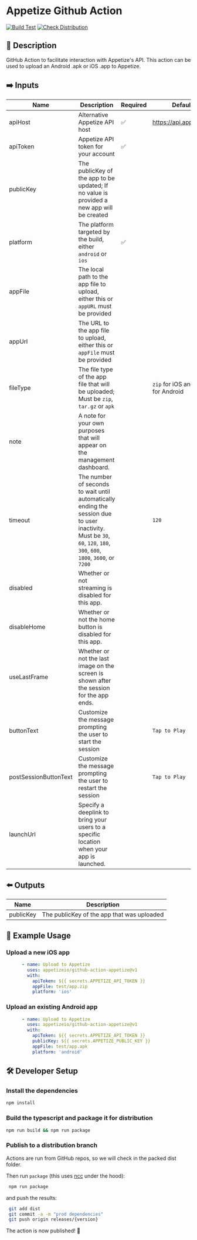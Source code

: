 # Appetize Github Action

[![Build Test](https://github.com/appetizeio/github-action-appetize/actions/workflows/test.yml/badge.svg)](https://github.com/appetizeio/github-action-appetize/actions/workflows/test.yml)
[![Check Distribution](https://github.com/appetizeio/github-action-appetize/actions/workflows/check-dist.yml/badge.svg)](https://github.com/appetizeio/github-action-appetize/actions/workflows/check-dist.yml)

## 📄 Description

GitHub Action to facilitate interaction with Appetize's API. This action can be used to upload an Android .apk or iOS .app to Appetize.

## :arrow_right: Inputs

| Name                  | Description                                                                                                                                                            | Required           | Default                             |
|-----------------------|------------------------------------------------------------------------------------------------------------------------------------------------------------------------|--------------------|-------------------------------------|
| apiHost               | Alternative Appetize API host                                                                                                                                          | :white_check_mark: | https://api.appetize.io             |
| apiToken              | Appetize API token for your account                                                                                                                                    | :white_check_mark: |                                     |
| publicKey             | The publicKey of the app to be updated; If no value is provided a new app will be created                                                                              |                    |                                     |
| platform              | The platform targeted by the build, either `android` or `ios`                                                                                                          | :white_check_mark: |                                     |
| appFile               | The local path to the app file to upload, either this or `appURL` must be provided                                                                                     |                    |                                     |
| appUrl                | The URL to the app file to upload, either this or `appFile` must be provided                                                                                           |                    |                                     |
| fileType              | The file type of the app file that will be uploaded; Must be `zip`, `tar.gz` or `apk`                                                                                  |                    | `zip` for iOS and `apk` for Android |
| note                  | A note for your own purposes that will appear on the management dashboard.                                                                                             |                    |                                     |
| timeout               | The number of seconds to wait until automatically ending the session due to user inactivity. Must be `30`, `60`, `120`, `180`, `300`, `600`, `1800`, `3600`, or `7200` |                    | `120`                               |
| disabled              | Whether or not streaming is disabled for this app.                                                                                                                     |                    |                                     |
| disableHome           | Whether or not the home button is disabled for this app.                                                                                                               |                    |                                     |
| useLastFrame          | Whether or not the last image on the screen is shown after the session for the app ends.                                                                               |                    |                                     |
| buttonText            | Customize the message prompting the user to start the session                                                                                                          |                    | `Tap to Play`                       |
| postSessionButtonText | Customize the message prompting the user to restart the session                                                                                                        |                    | `Tap to Play`                       |
| launchUrl             | Specify a deeplink to bring your users to a specific location when your app is launched.                                                                               |                    |                                     |

## :arrow_left: Outputs
| Name      | Description                                |
|-----------|--------------------------------------------|
| publicKey | The publicKey of the app that was uploaded |

## :tractor: Example Usage

### Upload a new iOS app

```yaml
      - name: Upload to Appetize
        uses: appetizeio/github-action-appetize@v1
        with:
          apiToken: ${{ secrets.APPETIZE_API_TOKEN }}
          appFile: test/app.zip
          platform: 'ios'
```

### Upload an existing Android app

```yaml
      - name: Upload to Appetize
        uses: appetizeio/github-action-appetize@v1
        with:
          apiToken: ${{ secrets.APPETIZE_API_TOKEN }}
          publicKey: ${{ secrets.APPETIZE_PUBLIC_KEY }}
          appFile: test/app.apk
          platform: 'android'
```

## 🛠 Developer Setup

### Install the dependencies

```bash
npm install
```

### Build the typescript and package it for distribution

```bash
npm run build && npm run package
```

### Publish to a distribution branch

Actions are run from GitHub repos, so we will check in the packed dist folder. 

Then run `package` (this uses [ncc](https://github.com/vercel/ncc) under the hood):
```bash
 npm run package
 ```
and push the results:
```bash
 git add dist
 git commit -a -m "prod dependencies"
 git push origin releases/{version}
```

The action is now published! 🎉